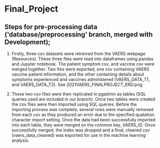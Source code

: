 # Final_Project
## Steps for pre-processing data ('database/preprocessing' branch, merged with Development);

1. Firstly, three csv datasets were retreived from the VAERS webpage (Resources). These three files were read into dataframes using pandas and Jupyter notebook. The patient symptom csv, and vaccine csv were merged together. Two fies were exported, one csv containing VAERS vaccine patient information, and the other containing
details about symptoms experienced and vaccines administered (VAERS_DATA_T1, and VAERS_DATA_T2). See 2021VAERS_FINALPROJECT_ERD.png. 

2. These two csv files were then replicated in pgadmin as tables (SQL queries used are included in our branch). Once two tables were created the csv files were then 
imported using SQL queries. Before the importing process was complete, several rows were manually removed from each csv as they produced an error due to the specified quatation character import setting. Once the data had been successfully imported into each table, they were merged on the common key, VAERS_ID. Once successfully merged, the index was dropped and a final, cleaned csv (vaers_data_cleaned) was exported for use in the machine learning analysis. 
